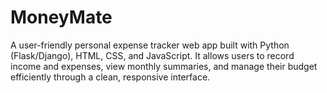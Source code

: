# MoneyMate
A user-friendly personal expense tracker web app built with Python (Flask/Django), HTML, CSS, and JavaScript. It allows users to record income and expenses, view monthly summaries, and manage their budget efficiently through a clean, responsive interface.
